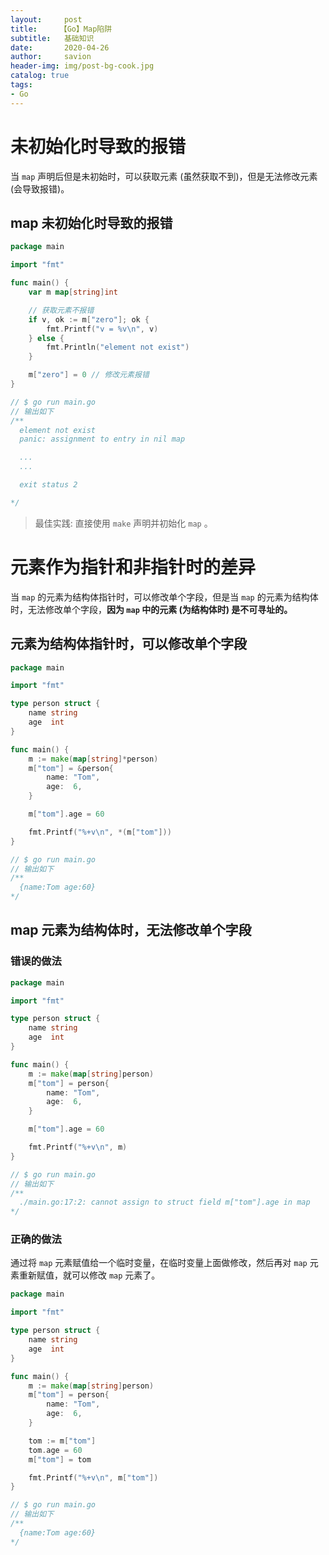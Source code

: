 ```yaml
---
layout:     post
title:     【Go】Map陷阱
subtitle:   基础知识
date:       2020-04-26
author:     savion
header-img: img/post-bg-cook.jpg
catalog: true
tags:
- Go
---
```


# 未初始化时导致的报错

当 `map` 声明后但是未初始时，可以获取元素 (虽然获取不到)，但是无法修改元素 (会导致报错)。

## map 未初始化时导致的报错

```go
package main

import "fmt"

func main() {
	var m map[string]int

	// 获取元素不报错
	if v, ok := m["zero"]; ok {
		fmt.Printf("v = %v\n", v)
	} else {
		fmt.Println("element not exist")
	}

	m["zero"] = 0 // 修改元素报错
}

// $ go run main.go
// 输出如下 
/**
  element not exist
  panic: assignment to entry in nil map

  ...
  ...

  exit status 2

*/
```

> 最佳实践: 直接使用 `make` 声明并初始化 `map` 。

# 元素作为指针和非指针时的差异

当 `map` 的元素为结构体指针时，可以修改单个字段，但是当 `map` 的元素为结构体时，无法修改单个字段，**因为 `map` 中的元素 (为结构体时) 是不可寻址的。**

## 元素为结构体指针时，可以修改单个字段

```go
package main

import "fmt"

type person struct {
	name string
	age  int
}

func main() {
	m := make(map[string]*person)
	m["tom"] = &person{
		name: "Tom",
		age:  6,
	}

	m["tom"].age = 60

	fmt.Printf("%+v\n", *(m["tom"]))
}

// $ go run main.go
// 输出如下 
/**
  {name:Tom age:60}
*/
```

## map 元素为结构体时，无法修改单个字段

### 错误的做法

```go
package main

import "fmt"

type person struct {
	name string
	age  int
}

func main() {
	m := make(map[string]person)
	m["tom"] = person{
		name: "Tom",
		age:  6,
	}

	m["tom"].age = 60

	fmt.Printf("%+v\n", m)
}

// $ go run main.go
// 输出如下
/**
  ./main.go:17:2: cannot assign to struct field m["tom"].age in map
*/
```

### 正确的做法

通过将 `map` 元素赋值给一个临时变量，在临时变量上面做修改，然后再对 `map` 元素重新赋值，就可以修改 `map` 元素了。

```go
package main

import "fmt"

type person struct {
	name string
	age  int
}

func main() {
	m := make(map[string]person)
	m["tom"] = person{
		name: "Tom",
		age:  6,
	}

	tom := m["tom"]
	tom.age = 60
	m["tom"] = tom

	fmt.Printf("%+v\n", m["tom"])
}

// $ go run main.go
// 输出如下 
/**
  {name:Tom age:60}
*/
```
